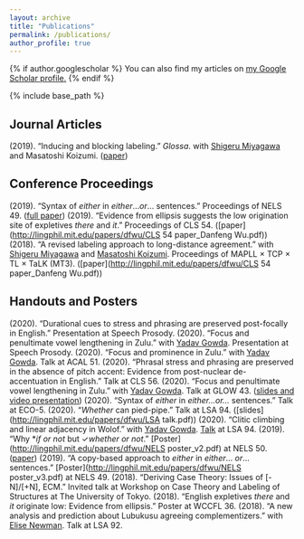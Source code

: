 ```yaml
---
layout: archive
title: "Publications"
permalink: /publications/
author_profile: true
---
```


{% if author.googlescholar %}
  You can also find my articles on <u><a href="{{author.googlescholar}}">my Google Scholar profile</a>.</u>
{% endif %}

{% include base_path %}

## Journal Articles

(2019). “Inducing and blocking labeling.” *Glossa*. with [Shigeru Miyagawa](http://www.shigerumiyagawa.com/) and Masatoshi Koizumi. ([paper](https://doi.org/10.5334/gjgl.923))

## Conference Proceedings

(2019). “Syntax of *either* in *either*…*or*… sentences.” Proceedings of NELS 49. ([full paper](https://ling.auf.net/lingbuzz/004430/current.pdf?_s=qq35NqW9dAKno6fJ))
(2019). ​“Evidence from ellipsis suggests the low origination site of expletives *there* and *it*.” Proceedings of CLS 54. ([paper](http://lingphil.mit.edu/papers/dfwu/CLS 54 paper_Danfeng Wu.pdf))
(2018). “A revised labeling approach to long-distance agreement.” with [Shigeru Miyagawa](http://www.shigerumiyagawa.com/) and [Masatoshi Koizumi](https://www.sal.tohoku.ac.jp/en/research/researcher/profile/---id-35.html). ​Proceedings of MAPLL × TCP × TL × TaLK (MT3). ([paper](http://lingphil.mit.edu/papers/dfwu/CLS 54 paper_Danfeng Wu.pdf))

## Handouts and Posters

(2020). “Durational cues to stress and phrasing are preserved post-focally in English.” Presentation at Speech Prosody.
(2020). “Focus and penultimate vowel lengthening in Zulu.” with [Yadav Gowda](http://web.mit.edu/ysg/www/). Presentation at Speech Prosody.
(2020). “Focus and prominence in Zulu.” with [Yadav Gowda](http://web.mit.edu/ysg/www/). Talk at ACAL 51.
(2020). “Phrasal stress and phrasing are preserved in the absence of pitch accent: Evidence from post-nuclear de-accentuation in English.” Talk at CLS 56.
(2020). “Focus and penultimate vowel lengthening in Zulu.” with [Yadav Gowda](http://web.mit.edu/ysg/www/). Talk at GLOW 43. ([slides and video presentation](https://osf.io/j5vnq/))
(2020). “Syntax of *either* in *either…or…* sentences.” Talk at ECO-5.
(2020). “*Whether* can pied-pipe.” Talk at LSA 94. ([slides](http://lingphil.mit.edu/papers/dfwu/LSA talk.pdf))
(2020). “Clitic climbing and linear adjacency in Wolof.” with [Yadav Gowda](http://web.mit.edu/ysg/www/). [Talk](http://web.mit.edu/ysg/www/files/2020/LSA2020-Wolof.pdf) at LSA 94.
(2019). “Why **if or not* but ✓*whether or not*.” [Poster](http://lingphil.mit.edu/papers/dfwu/NELS poster_v2.pdf) at NELS 50. ([paper](https://ling.auf.net/lingbuzz/004603/current.pdf?_s=WrD8u8elDtcma6CU))
(2019). “A copy-based approach to *either* in *either*… *or*… sentences.” [Poster](http://lingphil.mit.edu/papers/dfwu/NELS poster_v3.pdf) at NELS 49.
(2018). “Deriving Case Theory: Issues of [-N]/[+N], ECM.” Invited talk at Workshop on Case Theory and Labeling of Structures at The University of Tokyo.
(2018). “English expletives *there* and *it* originate low: Evidence from ellipsis.” Poster at WCCFL 36.
(2018). “A new analysis and prediction about Lubukusu agreeing complementizers.” with [Elise Newman](https://esnewman.github.io/elisenewman/). Talk at LSA 92.